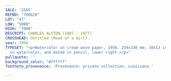 ```yaml
---
SALE: '2565'
REFNO: "780620"
LOT: "47"
LOW: "5000"
HIGH: "7000"
DESCRIPT: CHARLES ALSTON (1907 - 1977)
CROSSHEAD: Untitled (Head of a Girl).
year: 1956
TYPESET: "<p>Watercolor on cream wove paper, 1956. 254x330 mm; 10x13 inches. Signed
  in watercolor, and dated in pencil, lower right.</p>"
pullquote: ''
background_color: "#ffffff"
footnote_provenance: 'Provenance: private collection, Louisiana.'

---
```

